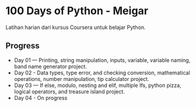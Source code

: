 # 100 Days of Python - Meigar

Latihan harian dari kursus Coursera untuk belajar Python.

## Progress
-  Day 01 — Printing, string manipulation, inputs, variable, variable naming, band name generator project.
-  Day 02 - Data types, type error, and checking conversion, mathematical operations, number manipulation, tip calculator project.
-  Day 03 — If else, modulo, nesting and elif, multiple Ifs, python pizza, logical operators, and treasure island project.
-  Day 04 - On progress
